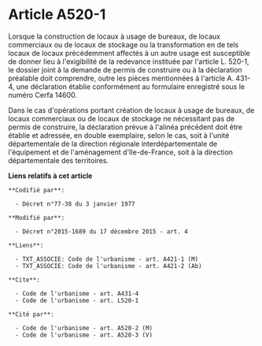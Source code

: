 # Article A520-1

Lorsque la construction de locaux à usage de bureaux, de locaux commerciaux ou de locaux de stockage ou la transformation en
de tels locaux de locaux précédemment affectés à un autre usage est susceptible de donner lieu à l'exigibilité de la
redevance instituée par l'article L. 520-1, le dossier joint à la demande de permis de construire ou à la déclaration
préalable doit comprendre, outre les pièces mentionnées à l'article A. 431-4, une déclaration établie conformément au
formulaire enregistré sous le numéro Cerfa 14600. 

Dans le cas d'opérations portant création de locaux à usage de bureaux, de locaux commerciaux ou de locaux de stockage ne
nécessitant pas de permis de construire, la déclaration prévue à l'alinéa précédent doit être établie et adressée, en double
exemplaire, selon le cas, soit à l'unité départementale de la direction régionale interdépartementale de l'équipement et de
l'aménagement d'Ile-de-France, soit à la direction départementale des territoires.

**Liens relatifs à cet article**

	**Codifié par**:

	  - Décret n°77-38 du 3 janvier 1977

	**Modifié par**:

	  - Décret n°2015-1689 du 17 décembre 2015 - art. 4

	**Liens**:

	  - TXT_ASSOCIE: Code de l'urbanisme - art. A421-1 (M)
	  - TXT_ASSOCIE: Code de l'urbanisme - art. A421-2 (Ab)

	**Cite**:

	  - Code de l'urbanisme - art. A431-4
	  - Code de l'urbanisme - art. L520-1

	**Cité par**:

	  - Code de l'urbanisme - art. A520-2 (M)
	  - Code de l'urbanisme - art. A520-3 (V)
